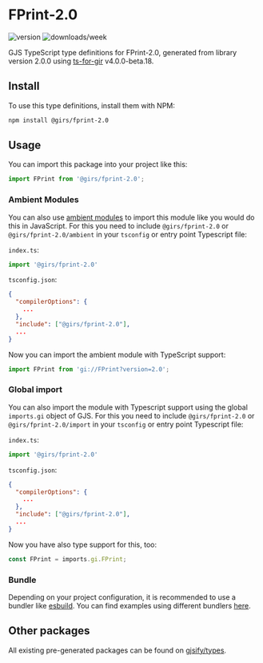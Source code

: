 
# FPrint-2.0

![version](https://img.shields.io/npm/v/@girs/fprint-2.0)
![downloads/week](https://img.shields.io/npm/dw/@girs/fprint-2.0)


GJS TypeScript type definitions for FPrint-2.0, generated from library version 2.0.0 using [ts-for-gir](https://github.com/gjsify/ts-for-gir) v4.0.0-beta.18.


## Install

To use this type definitions, install them with NPM:
```bash
npm install @girs/fprint-2.0
```

## Usage

You can import this package into your project like this:
```ts
import FPrint from '@girs/fprint-2.0';
```

### Ambient Modules

You can also use [ambient modules](https://github.com/gjsify/ts-for-gir/tree/main/packages/cli#ambient-modules) to import this module like you would do this in JavaScript.
For this you need to include `@girs/fprint-2.0` or `@girs/fprint-2.0/ambient` in your `tsconfig` or entry point Typescript file:

`index.ts`:
```ts
import '@girs/fprint-2.0'
```

`tsconfig.json`:
```json
{
  "compilerOptions": {
    ...
  },
  "include": ["@girs/fprint-2.0"],
  ...
}
```

Now you can import the ambient module with TypeScript support: 

```ts
import FPrint from 'gi://FPrint?version=2.0';
```

### Global import

You can also import the module with Typescript support using the global `imports.gi` object of GJS.
For this you need to include `@girs/fprint-2.0` or `@girs/fprint-2.0/import` in your `tsconfig` or entry point Typescript file:

`index.ts`:
```ts
import '@girs/fprint-2.0'
```

`tsconfig.json`:
```json
{
  "compilerOptions": {
    ...
  },
  "include": ["@girs/fprint-2.0"],
  ...
}
```

Now you have also type support for this, too:

```ts
const FPrint = imports.gi.FPrint;
```

### Bundle

Depending on your project configuration, it is recommended to use a bundler like [esbuild](https://esbuild.github.io/). You can find examples using different bundlers [here](https://github.com/gjsify/ts-for-gir/tree/main/examples).

## Other packages

All existing pre-generated packages can be found on [gjsify/types](https://github.com/gjsify/types).

